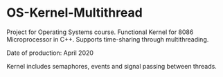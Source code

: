 # OS-Kernel-Multithread
Project for Operating Systems course. Functional Kernel for 8086 Microprocessor in C++. Supports time-sharing through multithreading.

Date of production: April 2020

Kernel includes semaphores, events and signal passing between threads.
